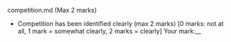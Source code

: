 






competition.md (Max 2 marks)
  - Competition has been identified clearly (max 2 marks) [0 marks: not at all, 1 mark = somewhat clearly, 2 marks = clearly]
    Your mark:__